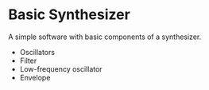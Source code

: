 ﻿# Basic Synthesizer

A simple software with basic components of a synthesizer.
- Oscillators
- Filter
- Low-frequency oscillator
- Envelope